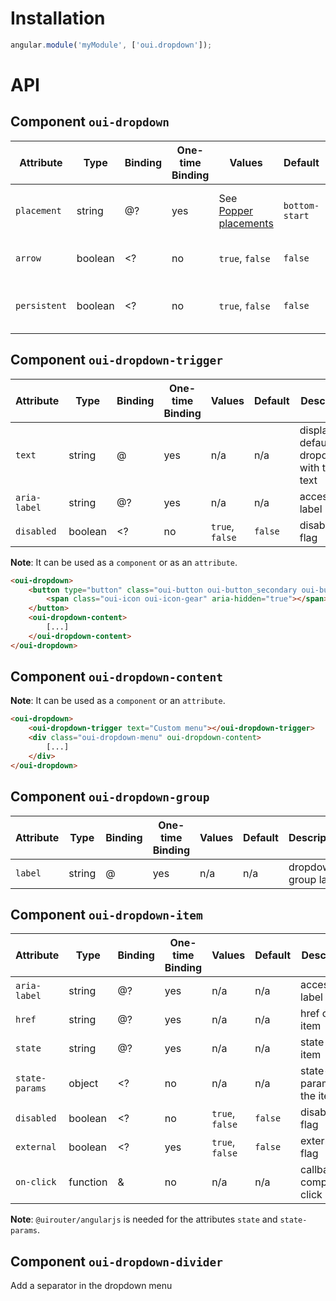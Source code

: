 # Installation

```js
angular.module('myModule', ['oui.dropdown']);
```

# API

## Component `oui-dropdown`

| Attribute         | Type      | Binding   | One-time Binding  | Values                    | Default   | Description
| ----              | ----      | ----      | ----              | ----                      | ----      | ----
| `placement`       | string    | @?        | yes               |  See [Popper placements](https://popper.js.org/popper-documentation.html#Popper.placements)  | `bottom-start`  | placement of the dropdown menu
| `arrow`           | boolean   | <?        | no                | `true`, `false`           | `false`   | display the dropdown arrow
| `persistent`      | boolean   | <?        | no                | `true`, `false`           | `false`   | prevent dropdown to close on click

## Component `oui-dropdown-trigger`

| Attribute         | Type      | Binding   | One-time Binding  | Values                    | Default   | Description
| ----              | ----      | ----      | ----              | ----                      | ----      | ----
| `text`            | string    | @         | yes               | n/a                       | n/a       | display the default dropdown with this text
| `aria-label`      | string    | @?        | yes               | n/a                       | n/a       | accessibility label
| `disabled`        | boolean   | <?        | no                | `true`, `false`           | `false`   | disabled flag

**Note**: It can be used as a `component` or as an `attribute`.

```html
<oui-dropdown>
    <button type="button" class="oui-button oui-button_secondary oui-button_small-width" oui-dropdown-trigger>
        <span class="oui-icon oui-icon-gear" aria-hidden="true"></span>
    </button>
    <oui-dropdown-content>
        [...]
    </oui-dropdown-content>
</oui-dropdown>
```

## Component `oui-dropdown-content`

**Note**: It can be used as a `component` or an `attribute`.

```html
<oui-dropdown>
    <oui-dropdown-trigger text="Custom menu"></oui-dropdown-trigger>
    <div class="oui-dropdown-menu" oui-dropdown-content>
        [...]
    </div>
</oui-dropdown>
```

## Component `oui-dropdown-group`

| Attribute         | Type      | Binding   | One-time Binding  | Values                    | Default   | Description
| ----              | ----      | ----      | ----              | ----                      | ----      | ----
| `label`           | string    | @         | yes               | n/a                       | n/a       | dropdown group label

## Component `oui-dropdown-item`

| Attribute         | Type      | Binding   | One-time Binding  | Values                    | Default   | Description
| ----              | ----      | ----      | ----              | ----                      | ----      | ----
| `aria-label`      | string    | @?        | yes               | n/a                       | n/a       | accessibility label
| `href`            | string    | @?        | yes               | n/a                       | n/a       | href of the item
| `state`           | string    | @?        | yes               | n/a                       | n/a       | state of the item
| `state-params`    | object    | <?        | no                | n/a                       | n/a       | state-params of the item
| `disabled`        | boolean   | <?        | no                | `true`, `false`           | `false`   | disabled flag
| `external`        | boolean   | <?        | yes               | `true`, `false`           | `false`   | external flag
| `on-click`        | function  | &         | no                | n/a                       | n/a       | callback on component click

**Note**: `@uirouter/angularjs` is needed for the attributes `state` and `state-params`.

## Component `oui-dropdown-divider`

Add a separator in the dropdown menu
